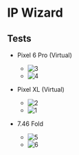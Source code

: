 # IP Wizard

## Tests

- Pixel 6 Pro (Virtual)
  - ![3](https://github.com/Thisal-D/IP-Wizard/assets/93121062/0a771a4e-406a-41d3-87cd-24148b917c9a)
  - ![4](https://github.com/Thisal-D/IP-Wizard/assets/93121062/570d0a09-e187-4c77-a31a-3fbc113e1226)

- Pixel XL (Virtual)
  - ![2](https://github.com/Thisal-D/IP-Wizard/assets/93121062/af5650e7-c781-45ce-927b-9c6eaa28e29f)
  - ![1](https://github.com/Thisal-D/IP-Wizard/assets/93121062/7e2d9b43-e8df-4ea4-95fc-7d5022ddacfb)

- 7.46 Fold
  - ![5](https://github.com/Thisal-D/IP-Wizard/assets/93121062/7cb130c2-6003-4af6-badf-09d7352b988f)
  - ![6](https://github.com/Thisal-D/IP-Wizard/assets/93121062/127a7d68-7192-45db-938d-a5c7d5bce3e8)
